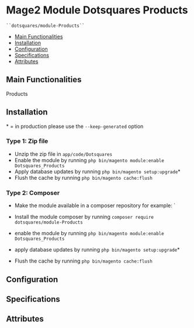 # Mage2 Module Dotsquares Products

    ``dotsquares/module-Products``

 - [Main Functionalities](#markdown-header-main-functionalities)
 - [Installation](#markdown-header-installation)
 - [Configuration](#markdown-header-configuration)
 - [Specifications](#markdown-header-specifications)
 - [Attributes](#markdown-header-attributes)


## Main Functionalities
Products

## Installation
\* = in production please use the `--keep-generated` option

### Type 1: Zip file

 - Unzip the zip file in `app/code/Dotsquares`
 - Enable the module by running `php bin/magento module:enable Dotsquares_Products`
 - Apply database updates by running `php bin/magento setup:upgrade`\*
 - Flush the cache by running `php bin/magento cache:flush`

### Type 2: Composer

 - Make the module available in a composer repository for example:
   `
 
 - Install the module composer by running `composer require dotsquares/module-Products`
 - enable the module by running `php bin/magento module:enable Dotsquares_Products`
 - apply database updates by running `php bin/magento setup:upgrade`\*
 - Flush the cache by running `php bin/magento cache:flush`


## Configuration




## Specifications




## Attributes



